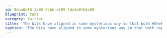 ```yaml
---
id: 9eaa0af0-1a05-4cbb-a199-fde3b0fb5a09
blueprint: text
category: twitter
title: 'The bits have aligned in some mysterious way so that both #DevKL and #geekbeers are happening tomorrow'
caption: 'The bits have aligned in some mysterious way so that both <span class="hashtag hashtag_local">#<a href="http://tweettemp.darylchymko.ca/?tag=devkl">DevKL</a> and <span class="hashtag hashtag_local">#<a href="http://tweettemp.darylchymko.ca/?tag=geekbeers">geekbeers</a> are happening tomorrow'
---
```


